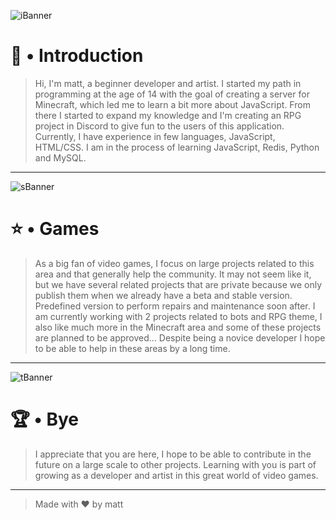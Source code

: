 <!--== Introduction Banner ==-->

![iBanner](https://i.redd.it/htresoq1ubz41.png)

<!--=== Introduction ===-->

# 👋 • Introduction

> Hi, I'm matt, a beginner developer and artist. I started my path in programming at the age of 14 with the goal of creating a server for Minecraft, which led me to learn a bit more about JavaScript. From there I started to expand my knowledge and I'm creating an RPG project in Discord to give fun to the users of this application. Currently, I have experience in few languages, JavaScript, HTML/CSS.
> I am in the process of learning JavaScript, Redis, Python and MySQL.

---

<!--=== Second Banner ==-->

![sBanner](https://i.redd.it/bx5x3almcek01.jpg)

<!--=== Discord ===-->

# ⭐ • Games

> As a big fan of video games, I focus on large projects related to this area and that generally help the community. It may not seem like it, but we have several related projects that are private because we only publish them when we already have a beta and stable version. Predefined version to perform repairs and maintenance soon after.
> I am currently working with 2 projects related to bots and RPG theme, I also like much more in the Minecraft area and some of these projects are planned to be approved... Despite being a novice developer I hope to be able to help in these areas by a long time.

--- 

<!---=== Third Banner ===-->

![tBanner](https://i.pinimg.com/originals/46/0c/bd/460cbd085e34e1610880f1b34ec8e79e.png)

# 🏆 • Bye

> I appreciate that you are here, I hope to be able to contribute in the future on a large scale to other projects.
> Learning with you is part of growing as a developer and artist in this great world of video games.

---

> Made with ❤ by matt
